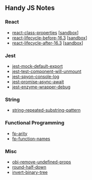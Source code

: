 ## Handy JS Notes

### React
- [react-class-properties](react-class-properties.js) [[sandbox](https://codesandbox.io/s/qz74mjjx6)]
- [react-lifecycle-before-16.3](react-lifecycle-before-16.3.js) [[sandbox](https://codesandbox.io/s/pj6mk704j7)]
- [react-lifecycle-after-16.3](react-lifecycle-after-16.3.js) [[sandbox](https://codesandbox.io/s/1v44qzzj7l)]

### Jest
- [jest-mock-default-export](jest-mock-default-export.js)
- [jest-test-component-will-unmount](jest-test-component-will-unmount.js)
- [jest-spyon-console-log](jest-spyon-console-log.js)
- [jest-promise-async-await](jest-promise-async-await.js)
- [jest-enzyme-wrapper-debug](jest-enzyme-wrapper-debug.js)

### String
- [string-repeated-substring-pattern](string-repeated-substring-pattern.js)

### Functional Programming
- [fp-arity](fp-arity.js)
- [fp-function-names](fp-arity.js)

### Misc
- [obj-remove-undefined-props](obj-remove-undefined-props.js)
- [round-half-down](round-half-down.js)
- [invert-binary-tree](invert-binary-tree.js)
